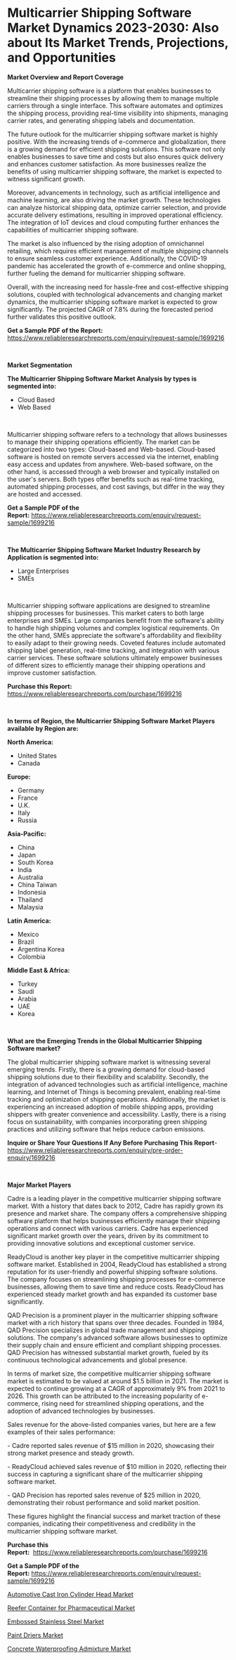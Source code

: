 <p><h1>Multicarrier Shipping Software Market Dynamics 2023-2030: Also about Its Market Trends, Projections, and Opportunities</h1></p><p><strong>Market Overview and Report Coverage</strong></p>
<p><p>Multicarrier shipping software is a platform that enables businesses to streamline their shipping processes by allowing them to manage multiple carriers through a single interface. This software automates and optimizes the shipping process, providing real-time visibility into shipments, managing carrier rates, and generating shipping labels and documentation.</p><p>The future outlook for the multicarrier shipping software market is highly positive. With the increasing trends of e-commerce and globalization, there is a growing demand for efficient shipping solutions. This software not only enables businesses to save time and costs but also ensures quick delivery and enhances customer satisfaction. As more businesses realize the benefits of using multicarrier shipping software, the market is expected to witness significant growth.</p><p>Moreover, advancements in technology, such as artificial intelligence and machine learning, are also driving the market growth. These technologies can analyze historical shipping data, optimize carrier selection, and provide accurate delivery estimations, resulting in improved operational efficiency. The integration of IoT devices and cloud computing further enhances the capabilities of multicarrier shipping software.</p><p>The market is also influenced by the rising adoption of omnichannel retailing, which requires efficient management of multiple shipping channels to ensure seamless customer experience. Additionally, the COVID-19 pandemic has accelerated the growth of e-commerce and online shopping, further fueling the demand for multicarrier shipping software.</p><p>Overall, with the increasing need for hassle-free and cost-effective shipping solutions, coupled with technological advancements and changing market dynamics, the multicarrier shipping software market is expected to grow significantly. The projected CAGR of 7.8% during the forecasted period further validates this positive outlook.</p></p>
<p><strong>Get a Sample PDF of the Report:</strong> <a href="https://www.reliableresearchreports.com/enquiry/request-sample/1699216">https://www.reliableresearchreports.com/enquiry/request-sample/1699216</a></p>
<p>&nbsp;</p>
<p><strong>Market Segmentation</strong></p>
<p><strong>The Multicarrier Shipping Software Market Analysis by types is segmented into:</strong></p>
<p><ul><li>Cloud Based</li><li>Web Based</li></ul></p>
<p>&nbsp;</p>
<p><p>Multicarrier shipping software refers to a technology that allows businesses to manage their shipping operations efficiently. The market can be categorized into two types: Cloud-based and Web-based. Cloud-based software is hosted on remote servers accessed via the internet, enabling easy access and updates from anywhere. Web-based software, on the other hand, is accessed through a web browser and typically installed on the user's servers. Both types offer benefits such as real-time tracking, automated shipping processes, and cost savings, but differ in the way they are hosted and accessed.</p></p>
<p><strong>Get a Sample PDF of the Report:</strong>&nbsp;<a href="https://www.reliableresearchreports.com/enquiry/request-sample/1699216">https://www.reliableresearchreports.com/enquiry/request-sample/1699216</a></p>
<p>&nbsp;</p>
<p><strong>The Multicarrier Shipping Software Market Industry Research by Application is segmented into:</strong></p>
<p><ul><li>Large Enterprises</li><li>SMEs</li></ul></p>
<p>&nbsp;</p>
<p><p>Multicarrier shipping software applications are designed to streamline shipping processes for businesses. This market caters to both large enterprises and SMEs. Large companies benefit from the software's ability to handle high shipping volumes and complex logistical requirements. On the other hand, SMEs appreciate the software's affordability and flexibility to easily adapt to their growing needs. Coveted features include automated shipping label generation, real-time tracking, and integration with various carrier services. These software solutions ultimately empower businesses of different sizes to efficiently manage their shipping operations and improve customer satisfaction.</p></p>
<p><strong>Purchase this Report:</strong>&nbsp; <a href="https://www.reliableresearchreports.com/purchase/1699216">https://www.reliableresearchreports.com/purchase/1699216</a></p>
<p>&nbsp;</p>
<p><strong>In terms of Region, the Multicarrier Shipping Software Market Players available by Region are:</strong></p>
<p>
    <p> <strong> North America: </strong>
        <ul>
            <li>United States</li>
            <li>Canada</li>
        </ul>
        </p> 
    <p> <strong> Europe: </strong>
        <ul>
            <li>Germany</li>
            <li>France</li>
            <li>U.K.</li>
            <li>Italy</li>
            <li>Russia</li>
        </ul>
        </p> 
    <p> <strong> Asia-Pacific: </strong>
        <ul>
            <li>China</li>
            <li>Japan</li>
            <li>South Korea</li>
            <li>India</li>
            <li>Australia</li>
            <li>China Taiwan</li>
            <li>Indonesia</li>
            <li>Thailand</li>
            <li>Malaysia</li>
        </ul>
        </p> 
    <p> <strong> Latin America: </strong>
        <ul>
            <li>Mexico</li>
            <li>Brazil</li>
            <li>Argentina Korea</li>
            <li>Colombia</li>
        </ul>
        </p> 
    <p> <strong> Middle East & Africa: </strong>
        <ul>
            <li>Turkey</li>
            <li>Saudi</li>
            <li>Arabia</li>
            <li>UAE</li>
            <li>Korea</li>
        </ul>
    </p>
    </p>
<p>&nbsp;</p>
<p><strong>What are the Emerging Trends in the Global Multicarrier Shipping Software market?</strong></p>
<p><p>The global multicarrier shipping software market is witnessing several emerging trends. Firstly, there is a growing demand for cloud-based shipping solutions due to their flexibility and scalability. Secondly, the integration of advanced technologies such as artificial intelligence, machine learning, and Internet of Things is becoming prevalent, enabling real-time tracking and optimization of shipping operations. Additionally, the market is experiencing an increased adoption of mobile shipping apps, providing shippers with greater convenience and accessibility. Lastly, there is a rising focus on sustainability, with companies incorporating green shipping practices and utilizing software that helps reduce carbon emissions.</p></p>
<p><strong>Inquire or Share Your Questions If Any Before Purchasing This Report</strong>- <a href="https://www.reliableresearchreports.com/enquiry/pre-order-enquiry/1699216">https://www.reliableresearchreports.com/enquiry/pre-order-enquiry/1699216</a></p>
<p>&nbsp;</p>
<p><strong>Major Market Players</strong></p>
<p><p>Cadre is a leading player in the competitive multicarrier shipping software market. With a history that dates back to 2012, Cadre has rapidly grown its presence and market share. The company offers a comprehensive shipping software platform that helps businesses efficiently manage their shipping operations and connect with various carriers. Cadre has experienced significant market growth over the years, driven by its commitment to providing innovative solutions and exceptional customer service.</p><p>ReadyCloud is another key player in the competitive multicarrier shipping software market. Established in 2004, ReadyCloud has established a strong reputation for its user-friendly and powerful shipping software solutions. The company focuses on streamlining shipping processes for e-commerce businesses, allowing them to save time and reduce costs. ReadyCloud has experienced steady market growth and has expanded its customer base significantly.</p><p>QAD Precision is a prominent player in the multicarrier shipping software market with a rich history that spans over three decades. Founded in 1984, QAD Precision specializes in global trade management and shipping solutions. The company's advanced software allows businesses to optimize their supply chain and ensure efficient and compliant shipping processes. QAD Precision has witnessed substantial market growth, fueled by its continuous technological advancements and global presence.</p><p>In terms of market size, the competitive multicarrier shipping software market is estimated to be valued at around $1.5 billion in 2021. The market is expected to continue growing at a CAGR of approximately 9% from 2021 to 2026. This growth can be attributed to the increasing popularity of e-commerce, rising need for streamlined shipping operations, and the adoption of advanced technologies by businesses.</p><p>Sales revenue for the above-listed companies varies, but here are a few examples of their sales performance:</p><p>- Cadre reported sales revenue of $15 million in 2020, showcasing their strong market presence and steady growth.</p><p>- ReadyCloud achieved sales revenue of $10 million in 2020, reflecting their success in capturing a significant share of the multicarrier shipping software market.</p><p>- QAD Precision has reported sales revenue of $25 million in 2020, demonstrating their robust performance and solid market position.</p><p>These figures highlight the financial success and market traction of these companies, indicating their competitiveness and credibility in the multicarrier shipping software market.</p></p>
<p><strong>Purchase this Report:</strong>&nbsp;&nbsp;<a href="https://www.reliableresearchreports.com/purchase/1699216">https://www.reliableresearchreports.com/purchase/1699216</a></p>
<p></p>
<p><strong>Get a Sample PDF of the Report:</strong>&nbsp;<a href="https://www.reliableresearchreports.com/enquiry/request-sample/1699216">https://www.reliableresearchreports.com/enquiry/request-sample/1699216</a></p>
<p><p><a href="https://medium.com/@othamcclure/automotive-cast-iron-cylinder-head-market-size-reveals-the-best-marketing-channels-in-global-a313f0104ba4">Automotive Cast Iron Cylinder Head Market</a></p><p><a href="https://medium.com/@marinaieme/reefer-container-for-pharmaceutical-market-report-reveals-the-latest-trends-and-growth-3f91e2bfaa81">Reefer Container for Pharmaceutical Market</a></p><p><a href="https://www.linkedin.com/pulse/embossed-stainless-steel-market-size-2023-2030-global-industrial-hepne/">Embossed Stainless Steel Market</a></p><p><a href="https://www.linkedin.com/pulse/paint-driers-market-research-report-provides-thorough-industry-0cume/">Paint Driers Market</a></p><p><a href="https://www.linkedin.com/pulse/concrete-waterproofing-admixture-market-size-share-global-analysis-h0ire/">Concrete Waterproofing Admixture Market</a></p></p>